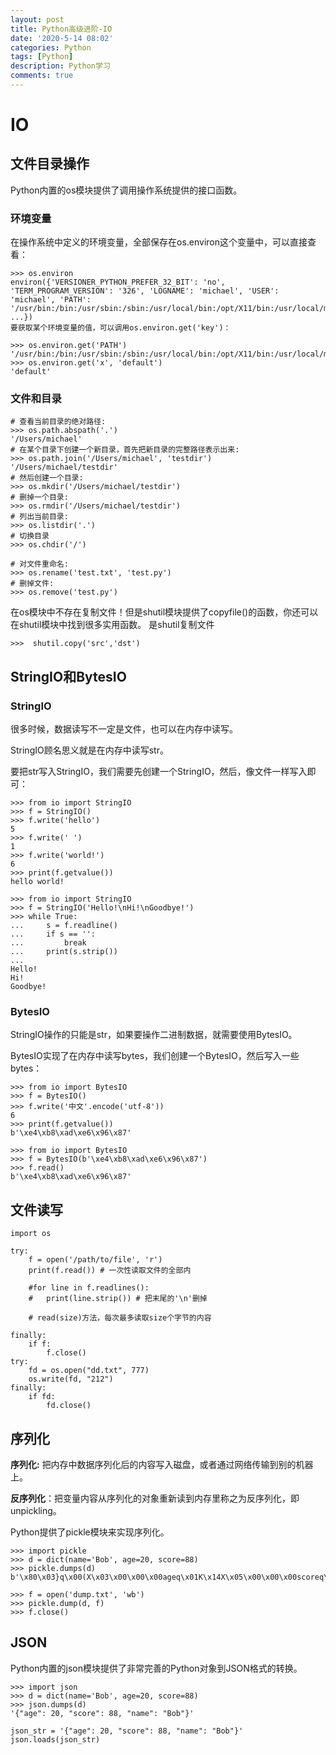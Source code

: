 ```yaml
---
layout: post
title: Python高级进阶-IO
date: '2020-5-14 08:02'
categories: Python
tags: [Python]
description: Python学习
comments: true
---
```


# IO 
## 文件目录操作
Python内置的os模块提供了调用操作系统提供的接口函数。

### 环境变量
在操作系统中定义的环境变量，全部保存在os.environ这个变量中，可以直接查看：

```
>>> os.environ
environ({'VERSIONER_PYTHON_PREFER_32_BIT': 'no', 'TERM_PROGRAM_VERSION': '326', 'LOGNAME': 'michael', 'USER': 'michael', 'PATH': '/usr/bin:/bin:/usr/sbin:/sbin:/usr/local/bin:/opt/X11/bin:/usr/local/mysql/bin', ...})
要获取某个环境变量的值，可以调用os.environ.get('key')：

>>> os.environ.get('PATH')
'/usr/bin:/bin:/usr/sbin:/sbin:/usr/local/bin:/opt/X11/bin:/usr/local/mysql/bin'
>>> os.environ.get('x', 'default')
'default'
```
### 文件和目录

```
# 查看当前目录的绝对路径:
>>> os.path.abspath('.')
'/Users/michael'
# 在某个目录下创建一个新目录，首先把新目录的完整路径表示出来:
>>> os.path.join('/Users/michael', 'testdir')
'/Users/michael/testdir'
# 然后创建一个目录:
>>> os.mkdir('/Users/michael/testdir')
# 删掉一个目录:
>>> os.rmdir('/Users/michael/testdir')
# 列出当前目录:
>>> os.listdir('.')
# 切换目录
>>> os.chdir('/')

# 对文件重命名:
>>> os.rename('test.txt', 'test.py')
# 删掉文件:
>>> os.remove('test.py')
```
在os模块中不存在复制文件！但是shutil模块提供了copyfile()的函数，你还可以在shutil模块中找到很多实用函数。
是shutil复制文件

```
>>>  shutil.copy('src','dst')
```

## StringIO和BytesIO

### StringIO
很多时候，数据读写不一定是文件，也可以在内存中读写。

StringIO顾名思义就是在内存中读写str。

要把str写入StringIO，我们需要先创建一个StringIO，然后，像文件一样写入即可：

```
>>> from io import StringIO
>>> f = StringIO()
>>> f.write('hello')
5
>>> f.write(' ')
1
>>> f.write('world!')
6
>>> print(f.getvalue())
hello world!
```

```
>>> from io import StringIO
>>> f = StringIO('Hello!\nHi!\nGoodbye!')
>>> while True:
...     s = f.readline()
...     if s == '':
...         break
...     print(s.strip())
...
Hello!
Hi!
Goodbye!
```

### BytesIO
StringIO操作的只能是str，如果要操作二进制数据，就需要使用BytesIO。

BytesIO实现了在内存中读写bytes，我们创建一个BytesIO，然后写入一些bytes：


```
>>> from io import BytesIO
>>> f = BytesIO()
>>> f.write('中文'.encode('utf-8'))
6
>>> print(f.getvalue())
b'\xe4\xb8\xad\xe6\x96\x87'
```

```
>>> from io import BytesIO
>>> f = BytesIO(b'\xe4\xb8\xad\xe6\x96\x87')
>>> f.read()
b'\xe4\xb8\xad\xe6\x96\x87'
```

## 文件读写


```
import os

try:
    f = open('/path/to/file', 'r')
    print(f.read()) # 一次性读取文件的全部内
    
    #for line in f.readlines():
    #   print(line.strip()) # 把末尾的'\n'删掉
    
    # read(size)方法，每次最多读取size个字节的内容
    
finally:
    if f:
        f.close()
try:      
    fd = os.open("dd.txt", 777)
    os.write(fd, "212")
finally:
    if fd:
        fd.close()
```

## 序列化  
**序列化:** 把内存中数据序列化后的内容写入磁盘，或者通过网络传输到别的机器上。

**反序列化**：把变量内容从序列化的对象重新读到内存里称之为反序列化，即unpickling。

Python提供了pickle模块来实现序列化。


```
>>> import pickle
>>> d = dict(name='Bob', age=20, score=88)
>>> pickle.dumps(d)
b'\x80\x03}q\x00(X\x03\x00\x00\x00ageq\x01K\x14X\x05\x00\x00\x00scoreq\x02KXX\x04\x00\x00\x00nameq\x03X\x03\x00\x00\x00Bobq\x04u.'

>>> f = open('dump.txt', 'wb')
>>> pickle.dump(d, f)
>>> f.close()
```

## JSON

Python内置的json模块提供了非常完善的Python对象到JSON格式的转换。


```
>>> import json
>>> d = dict(name='Bob', age=20, score=88)
>>> json.dumps(d)
'{"age": 20, "score": 88, "name": "Bob"}'
```

```
json_str = '{"age": 20, "score": 88, "name": "Bob"}'
json.loads(json_str)
```
